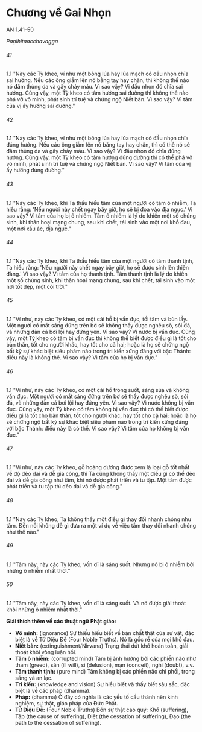 # Chương về Gai Nhọn

AN 1.41–50

_Paṇihitaacchavagga_

###### 41

1.1 "Này các Tỳ kheo, ví như một bông lúa hay lúa mạch có đầu nhọn chĩa sai hướng. Nếu các ông giẫm lên nó bằng tay hay chân, thì không thể nào nó đâm thủng da và gây chảy máu. Vì sao vậy? Vì đầu nhọn đó chĩa sai hướng. Cũng vậy, một Tỳ kheo có tâm hướng sai đường thì không thể nào phá vỡ vô minh, phát sinh trí tuệ và chứng ngộ Niết bàn. Vì sao vậy? Vì tâm của vị ấy hướng sai đường."

###### 42

1.1 "Này các Tỳ kheo, ví như một bông lúa hay lúa mạch có đầu nhọn chĩa đúng hướng. Nếu các ông giẫm lên nó bằng tay hay chân, thì có thể nó sẽ đâm thủng da và gây chảy máu. Vì sao vậy? Vì đầu nhọn đó chĩa đúng hướng. Cũng vậy, một Tỳ kheo có tâm hướng đúng đường thì có thể phá vỡ vô minh, phát sinh trí tuệ và chứng ngộ Niết bàn. Vì sao vậy? Vì tâm của vị ấy hướng đúng đường."

###### 43

1.1 "Này các Tỳ kheo, khi Ta thấu hiểu tâm của một người có tâm ô nhiễm, Ta hiểu rằng: 'Nếu người này chết ngay bây giờ, họ sẽ bị đọa vào địa ngục.' Vì sao vậy? Vì tâm của họ bị ô nhiễm. Tâm ô nhiễm là lý do khiến một số chúng sinh, khi thân hoại mạng chung, sau khi chết, tái sinh vào một nơi khổ đau, một nơi xấu ác, địa ngục."

###### 44

1.1 "Này các Tỳ kheo, khi Ta thấu hiểu tâm của một người có tâm thanh tịnh, Ta hiểu rằng: 'Nếu người này chết ngay bây giờ, họ sẽ được sinh lên thiên đàng.' Vì sao vậy? Vì tâm của họ thanh tịnh. Tâm thanh tịnh là lý do khiến một số chúng sinh, khi thân hoại mạng chung, sau khi chết, tái sinh vào một nơi tốt đẹp, một cõi trời."

###### 45

1.1 "Ví như, này các Tỳ kheo, có một cái hồ bị vẩn đục, tối tăm và bùn lầy. Một người có mắt sáng đứng trên bờ sẽ không thấy được nghêu sò, sỏi đá, và những đàn cá bơi lội hay đứng yên. Vì sao vậy? Vì nước bị vẩn đục. Cũng vậy, một Tỳ kheo có tâm bị vẩn đục thì không thể biết được điều gì là tốt cho bản thân, tốt cho người khác, hay tốt cho cả hai; hoặc là họ sẽ chứng ngộ bất kỳ sự khác biệt siêu phàm nào trong tri kiến xứng đáng với bậc Thánh: điều này là không thể. Vì sao vậy? Vì tâm của họ bị vẩn đục."

###### 46

1.1 "Ví như, này các Tỳ kheo, có một cái hồ trong suốt, sáng sủa và không vẩn đục. Một người có mắt sáng đứng trên bờ sẽ thấy được nghêu sò, sỏi đá, và những đàn cá bơi lội hay đứng yên. Vì sao vậy? Vì nước không bị vẩn đục. Cũng vậy, một Tỳ kheo có tâm không bị vẩn đục thì có thể biết được điều gì là tốt cho bản thân, tốt cho người khác, hay tốt cho cả hai; hoặc là họ sẽ chứng ngộ bất kỳ sự khác biệt siêu phàm nào trong tri kiến xứng đáng với bậc Thánh: điều này là có thể. Vì sao vậy? Vì tâm của họ không bị vẩn đục."

###### 47

1.1 "Ví như, này các Tỳ kheo, gỗ hoàng dương được xem là loại gỗ tốt nhất về độ dẻo dai và dễ gia công, thì Ta cũng không thấy một điều gì có thể dẻo dai và dễ gia công như tâm, khi nó được phát triển và tu tập. Một tâm được phát triển và tu tập thì dẻo dai và dễ gia công."

###### 48

1.1 "Này các Tỳ kheo, Ta không thấy một điều gì thay đổi nhanh chóng như tâm. Đến nỗi không dễ gì đưa ra một ví dụ về việc tâm thay đổi nhanh chóng như thế nào."

###### 49

1.1 "Tâm này, này các Tỳ kheo, vốn dĩ là sáng suốt. Nhưng nó bị ô nhiễm bởi những ô nhiễm nhất thời."

###### 50

1.1 "Tâm này, này các Tỳ kheo, vốn dĩ là sáng suốt. Và nó được giải thoát khỏi những ô nhiễm nhất thời."

**Giải thích thêm về các thuật ngữ Phật giáo:**

*   **Vô minh:** (ignorance) Sự thiếu hiểu biết về bản chất thật của sự vật, đặc biệt là về Tứ Diệu Đế (Four Noble Truths). Nó là gốc rễ của mọi khổ đau.
*   **Niết bàn:** (extinguishment/Nirvana) Trạng thái dứt khổ hoàn toàn, giải thoát khỏi vòng luân hồi.
*   **Tâm ô nhiễm:** (corrupted mind) Tâm bị ảnh hưởng bởi các phiền não như tham (greed), sân (ill will), si (delusion), mạn (conceit), nghi (doubt), v.v.
*   **Tâm thanh tịnh:** (pure mind) Tâm không bị các phiền não chi phối, trong sáng và an lạc.
*   **Tri kiến:** (knowledge and vision) Sự hiểu biết và thấy biết sâu sắc, đặc biệt là về các pháp (dhamma).
*   **Pháp:** (dhamma) Ở đây có nghĩa là các yếu tố cấu thành nên kinh nghiệm, sự thật, giáo pháp của Đức Phật.
*   **Tứ Diệu Đế:** (Four Noble Truths) Bốn sự thật cao quý: Khổ (suffering), Tập (the cause of suffering), Diệt (the cessation of suffering), Đạo (the path to the cessation of suffering).
